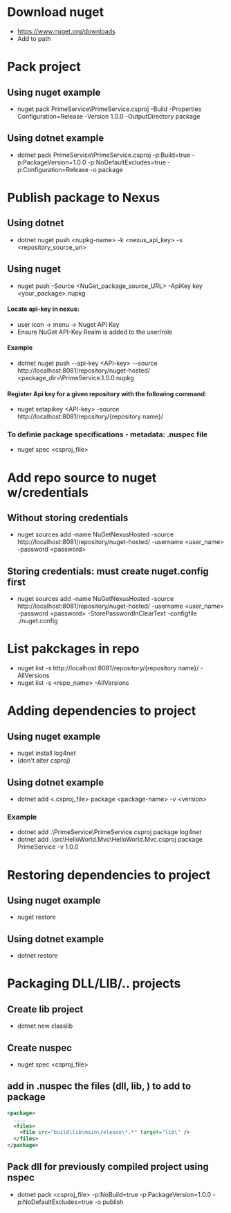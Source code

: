 # Download nuget
- https://www.nuget.org/downloads
- Add to path


# Pack project
## Using nuget example
- nuget pack PrimeService\PrimeService.csproj -Build -Properties Configuration=Release -Version 1.0.0 -OutputDirectory package
## Using dotnet example
- dotnet pack PrimeService\PrimeService.csproj -p:Build=true -p:PackageVersion=1.0.0 -p:NoDefaultExcludes=true -p:Configuration=Release -o package


# Publish package to Nexus
## Using dotnet
- dotnet nuget push &lt;nupkg-name> -k &lt;nexus_api_key> -s &lt;repository_source_uri>
## Using nuget
- nuget push -Source &lt;NuGet_package_source_URL> -ApiKey key &lt;your_package>.nupkg
#### Locate api-key in nexus: 
- user icon -> menu -> Nuget API Key
- Ensure NuGet API-Key Realm is added to the user/role
#### Example
- dotnet nuget push --api-key &lt;API-key> --source http://localhost:8081/repository/nuget-hosted/ &lt;package_dir>\PrimeService.1.0.0.nupkg
#### Register Api key for a given repository with the following command:
- nuget setapikey &lt;API-key> -source http://localhost:8081/repository/{repository name}/
### To definie package specifications - metadata: .nuspec file
- nuget spec <csproj_file>


# Add repo source to nuget w/credentials
## Without storing credentials
- nuget sources add -name NuGetNexusHosted -source http://localhost:8081/repository/nuget-hosted/ -username &lt;user_name> -password &lt;password>
## Storing credentials: must create nuget.config first
- nuget sources add -name NuGetNexusHosted -source http://localhost:8081/repository/nuget-hosted/ -username &lt;user_name> -password &lt;password>  -StorePasswordInClearText -configfile ./nuget.config

# List pakckages in repo
- nuget list -s http://localhost:8081/repository/{repository name}/ -AllVersions
- nuget list -s &lt;repo_name> -AllVersions


# Adding dependencies to project
## Using nuget example
- nuget install log4net
- (don't alter csproj)
## Using dotnet example
- dotnet add &lt;.csproj_file> package &lt;package-name> -v &lt;version>

### Example
- dotnet add .\PrimeService\PrimeService.csproj package log4net
- dotnet add .\src\HelloWorld.Mvc\HelloWorld.Mvc.csproj package PrimeService -v 1.0.0

# Restoring dependencies to project
## Using nuget example
- nuget restore
## Using dotnet example
- dotnet restore


# Packaging DLL/LIB/.. projects
## Create lib project
- dotnet new classlib
## Create nuspec
- nuget spec &lt;csproj_file>

## add in .nuspec the files (dll, lib, ) to add to package
```xml
<package>
  ....
  <files>
    <file src="build\lib\main\release\*.*" target="lib\" />
  </files>
</package> 
```
## Pack dll for previously compiled project using nspec
- dotnet pack &lt;csproj_file> -p:NoBuild=true -p:PackageVersion=1.0.0 -p:NoDefaultExcludes=true -o publish

